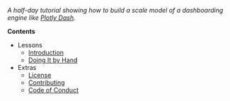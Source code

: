 ---
---

*A half-day tutorial showing how to build a scale model of a dashboarding engine like [Plotly Dash](https://dash.plotly.com/).*

**Contents**

-   Lessons
    -   [Introduction](./00-intro/)
    -   [Doing It by Hand](./01-manual/)
-   Extras
    -   [License](./license/)
    -   [Contributing](./contrib/)
    -   [Code of Conduct](./conduct/)
